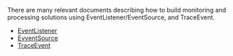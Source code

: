 There are many relevant documents describing how to build monitoring and processing solutions using EventListener/EventSource, and TraceEvent.

 - [EventListener](https://docs.microsoft.com/en-us/dotnet/core/diagnostics/event-counters)
 - [EvventSource](https://docs.microsoft.com/en-us/dotnet/api/system.diagnostics.tracing.eventsource)
 - [TraceEvent](https://github.com/microsoft/perfview/blob/main/documentation/TraceEvent/TraceEventLibrary.md)

